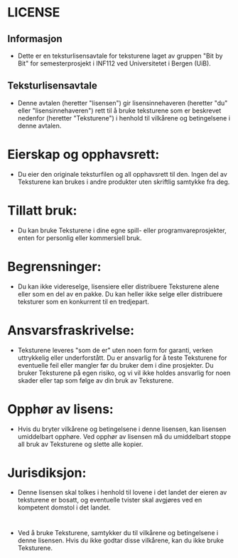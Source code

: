# LICENSE

## Informasjon
* Dette er en teksturlisensavtale for teksturene laget av gruppen "Bit by Bit" for semesterprosjekt i INF112 ved Universitetet i Bergen (UiB).

## Teksturlisensavtale

* Denne avtalen (heretter "lisensen") gir lisensinnehaveren (heretter "du" eller "lisensinnehaveren") rett til å bruke teksturene som er beskrevet nedenfor (heretter "Teksturene") i henhold til vilkårene og betingelsene i denne avtalen.

# Eierskap og opphavsrett:
* Du eier den originale teksturfilen og all opphavsrett til den. Ingen del av Teksturene kan brukes i andre produkter uten skriftlig samtykke fra deg.

# Tillatt bruk:
* Du kan bruke Teksturene i dine egne spill- eller programvareprosjekter, enten for personlig eller kommersiell bruk.

# Begrensninger:
* Du kan ikke videreselge, lisensiere eller distribuere Teksturene alene eller som en del av en pakke. Du kan heller ikke selge eller distribuere teksturer som en konkurrent til en tredjepart.

# Ansvarsfraskrivelse:
* Teksturene leveres "som de er" uten noen form for garanti, verken uttrykkelig eller underforstått. Du er ansvarlig for å teste Teksturene for eventuelle feil eller mangler før du bruker dem i dine prosjekter. Du bruker Teksturene på egen risiko, og vi vil ikke holdes ansvarlig for noen skader eller tap som følge av din bruk av Teksturene.

# Opphør av lisens:
* Hvis du bryter vilkårene og betingelsene i denne lisensen, kan lisensen umiddelbart opphøre. Ved opphør av lisensen må du umiddelbart stoppe all bruk av Teksturene og slette alle kopier.

# Jurisdiksjon:
* Denne lisensen skal tolkes i henhold til lovene i det landet der eieren av teksturene er bosatt, og eventuelle tvister skal avgjøres ved en kompetent domstol i det landet.

# 
* Ved å bruke Teksturene, samtykker du til vilkårene og betingelsene i denne lisensen. Hvis du ikke godtar disse vilkårene, kan du ikke bruke Teksturene.